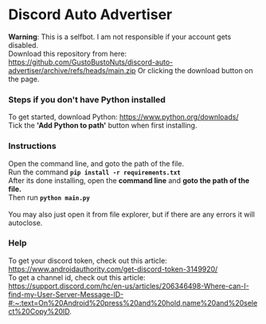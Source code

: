 # Discord Auto Advertiser
**Warning**: This is a selfbot. I am not responsible if your account gets disabled.
<br />
Download this repository from here: https://github.com/GustoBustoNuts/discord-auto-advertiser/archive/refs/heads/main.zip
Or clicking the download button on the page.
<br />
### Steps if you don't have Python installed
To get started, download Python: https://www.python.org/downloads/
<br />
Tick the **'Add Python to path'** button when first installing.
### Instructions
Open the command line, and goto the path of the file.
<br />
Run the command **```pip install -r requirements.txt```**
<br />
After its done installing, open the **command line** and **goto the path of the file.**
<br />
Then run **```python main.py```**
<br />
<br />
You may also just open it from file explorer, but if there are any errors it will autoclose.

### Help
To get your discord token, check out this article: https://www.androidauthority.com/get-discord-token-3149920/
<br />
To get a channel id, check out this article: https://support.discord.com/hc/en-us/articles/206346498-Where-can-I-find-my-User-Server-Message-ID-#:~:text=On%20Android%20press%20and%20hold,name%20and%20select%20Copy%20ID.
